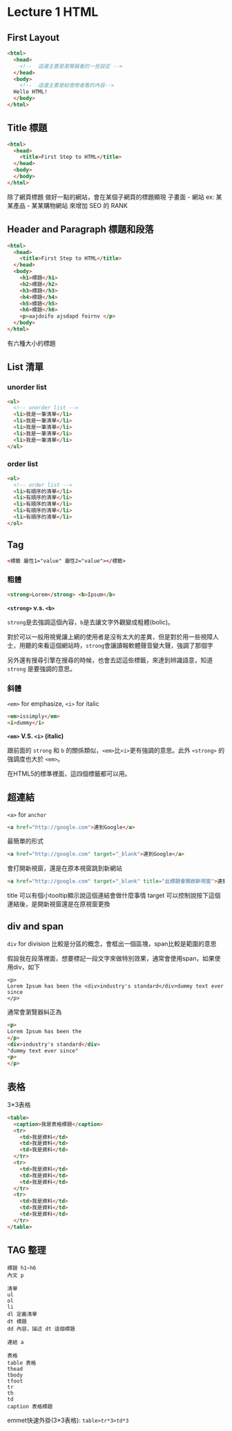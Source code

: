 # Lecture 1 HTML
## First Layout
```html
<html>
  <head>
    <!--  這邊主要是瀏覽器看的一些設定 -->
  </head>
  <body>
    <!--  這邊主要是給使用者看的內容-->
  Hello HTML!
  </body>
</html>
```

## Title 標題
```html
<html>
  <head>
    <title>First Step to HTML</title>
  </head>
  <body>
  </body>
</html>

```
除了網頁標題
做好一點的網站，會在某個子網頁的標題顯現
子畫面 - 網站
ex: 某某產品 - 某某購物網站
來增加 SEO 的 RANK

## Header and Paragraph 標題和段落
```html
<html>
  <head>
    <title>First Step to HTML</title>
  </head>
  <body>
    <h1>標題</h1>
    <h2>標題</h2>
    <h3>標題</h3>
    <h4>標題</h4>
    <h5>標題</h5>
    <h6>標題</h6>
    <p>aajdoifo ajsdapd foirnv </p>
  </body>
</html>
```
有六種大小的標題

## List 清單
### unorder list
```html
<ul>
  <!-- unorder list -->
  <li>我是一筆清單</li>
  <li>我是一筆清單</li>
  <li>我是一筆清單</li>
  <li>我是一筆清單</li>
  <li>我是一筆清單</li>
</ul>
```
### order list
```html
<ol>
  <!-- order list -->
  <li>有順序的清單</li>
  <li>有順序的清單</li>
  <li>有順序的清單</li>
  <li>有順序的清單</li>
  <li>有順序的清單</li>
</ol>
```

## Tag

```html
<標籤 屬性1="value" 屬性2="value"></標籤>
```

### 粗體
```html
<strong>Lorem</strong> <b>Ipsum</b>
```

**`<strong>` v.s. `<b>`**

`strong`是去強調這個內容，`b`是去讓文字外觀變成粗體(bolic)。

對於可以一般用視覺讓上網的使用者是沒有太大的差異，但是對於用一些視障人士，用聽的來看這個網站時，`strong`會讓讀報軟體聲音變大聲，強調了那個字

另外還有搜尋引擎在搜尋的時候，也會去認這些標籤，來達到辨識語意，知道 `strong` 是要強調的意思。

### 斜體
`<em>` for emphasize, `<i>` for italic
```html
<em>issimply</em>
<i>dummy</i>
```

**`<em>` V.S. `<i>` (italic)**

跟前面的  `strong` 和 `b` 的關係類似，`<em>`比`<i>`更有強調的意思。此外 `<strong>` 的強調度也大於 `<em>`。

在HTML5的標準裡面，這四個標籤都可以用。

## 超連結
`<a>` for `anchor`

```html
<a href="http://google.com">連到Google</a>
```
最簡單的形式

```html
<a href="http://google.com" target="_blank">連到Google</a>
```
會打開新視窗，還是在原本視窗跳到新網站

```html
<a href="http://google.com" target="_blank" title="此標題會開啟新視窗">連到Google</a>
```
title 可以有個小tooltip顯示說這個連結會做什麼事情
target 可以控制說按下這個連結後，是開新視窗還是在原視窗更換

## div and span
`div` for division
比較是分區的概念，會框出一個區塊，span比較是範圍的意思

假設我在段落裡面，想要標記一段文字來做特別效果，通常會使用span，如果使用div，如下
```
<p>
Lorem Ipsum has been the <div>industry's standard</div>dummy text ever since
</p>
```
通常會瀏覽器糾正為
```html
<p>
Lorem Ipsum has been the
</p>
<div>industry's standard</div>
"dummy text ever since"
<p>
</p>
```

## 表格
3*3表格
```html
<table>
  <caption>我是表格標題</caption>
  <tr>
    <td>我是資料</td>
    <td>我是資料</td>
    <td>我是資料</td>
  </tr>
  <tr>
    <td>我是資料</td>
    <td>我是資料</td>
    <td>我是資料</td>
  </tr>
  <tr>
    <td>我是資料</td>
    <td>我是資料</td>
    <td>我是資料</td>
  </tr>
</table>
```

## TAG 整理
```
標題 h1~h6
內文 p

清單
ul
ol
li
dl 定義清單
dt 標題
dd 內容，描述 dt 這個標題

連結 a

表格
table 表格
thead
tbody
tfoot
tr
th
td
caption 表格標題
```

emmet快速外掛(3*3表格): `table>tr*3>td*3`
